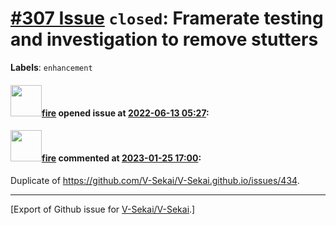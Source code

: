 # [\#307 Issue](https://github.com/V-Sekai/V-Sekai/issues/307) `closed`: Framerate testing and investigation to remove stutters
**Labels**: `enhancement`


#### <img src="https://avatars.githubusercontent.com/u/32321?u=c2e06a3d2b49a467aa907e54aa259516440267cc&v=4" width="50">[fire](https://github.com/fire) opened issue at [2022-06-13 05:27](https://github.com/V-Sekai/V-Sekai/issues/307):



#### <img src="https://avatars.githubusercontent.com/u/32321?u=c2e06a3d2b49a467aa907e54aa259516440267cc&v=4" width="50">[fire](https://github.com/fire) commented at [2023-01-25 17:00](https://github.com/V-Sekai/V-Sekai/issues/307#issuecomment-1403935528):

Duplicate of https://github.com/V-Sekai/V-Sekai.github.io/issues/434.


-------------------------------------------------------------------------------



[Export of Github issue for [V-Sekai/V-Sekai](https://github.com/V-Sekai/V-Sekai).]
